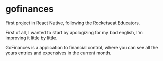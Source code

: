 # gofinances
First project in React Native, following the Rocketseat Educators.

First of all, I wanted to start by apologizing for my bad english, I'm improving it little by little.

GoFinances is a application to financial control, where you can see all the yours entries and expensives in the current month.
